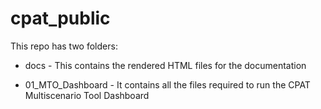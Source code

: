 # cpat_public

This repo has two folders:

* docs - This contains the rendered HTML files for the documentation

* 01_MTO_Dashboard - It contains all the files required to run the CPAT Multiscenario Tool Dashboard
